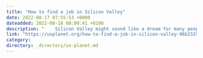 ```yaml
---
title: "How to find a job in Silicon Valley"
date: 2022-08-17 07:55:53 +0000
dateadded: 2022-08-18 00:00:41 +0100
description: "    Silicon Valley might sound like a dream for many people willing to work in tech. The pinnacle of achievement, the payoff for your hard…  Continue reading on UX Planet »  "
link: "https://uxplanet.org/how-to-find-a-job-in-silicon-valley-96b23298fe44?source=rss----819cc2aaeee0---4"
category:
directory: _directory/ux-planet.md
---
```

